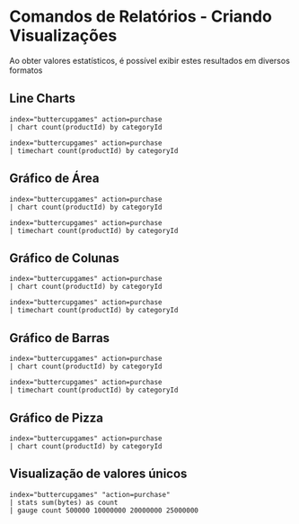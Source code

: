 # Comandos de Relatórios - Criando Visualizações

Ao obter valores estatísticos, é possível exibir estes resultados em diversos formatos

## Line Charts
```
index="buttercupgames" action=purchase 
| chart count(productId) by categoryId
```
```
index="buttercupgames" action=purchase 
| timechart count(productId) by categoryId
```

## Gráfico de Área
```
index="buttercupgames" action=purchase 
| chart count(productId) by categoryId
```
```
index="buttercupgames" action=purchase 
| timechart count(productId) by categoryId
```

## Gráfico de Colunas
```
index="buttercupgames" action=purchase 
| chart count(productId) by categoryId
```
```
index="buttercupgames" action=purchase 
| timechart count(productId) by categoryId
```

## Gráfico de Barras
```
index="buttercupgames" action=purchase 
| chart count(productId) by categoryId
```
```
index="buttercupgames" action=purchase 
| timechart count(productId) by categoryId
```

## Gráfico de Pizza
```
index="buttercupgames" action=purchase 
| chart count(productId) by categoryId
```
## Visualização de valores únicos
```
index="buttercupgames" "action=purchase"
| stats sum(bytes) as count
| gauge count 500000 10000000 20000000 25000000
```

<!--stackedit_data:
eyJoaXN0b3J5IjpbLTE3Njc4OTgwMzUsODExNTc5NDk2LDUwNz
g2NDI4OSwtMTAzMzEyNzg0LC0yMDg0MDUwNjc4LDE2NjkwMTg4
NTcsMjMyMTcxMzEzXX0=
-->